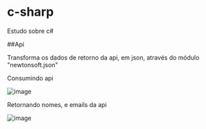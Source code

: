 # c-sharp
Estudo sobre c#

##Api

Transforma os dados de retorno da api, em json, através do módulo "newtonsoft.json"

Consumindo api 

![image](https://github.com/lukask028/c-sharp/assets/54475600/4f061ade-e73d-464c-b2d6-fdbd09a08364)


Retornando nomes, e emails da api

![image](https://github.com/lukask028/c-sharp/assets/54475600/e4baa850-c073-4b53-9755-ec068ac64b99)


